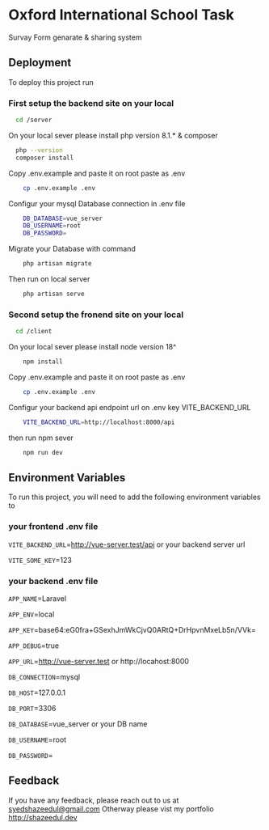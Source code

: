 
# Oxford International School Task

Survay Form genarate & sharing system
## Deployment

To deploy this project run

### First setup the backend site on your local

```bash
  cd /server
```

On your local sever please install php version 8.1.* & composer

```bash
  php --version
  composer install
```

Copy .env.example and paste it on root paste as .env

```bash
    cp .env.example .env
```

Configur your mysql Database connection in .env file

```bash
    DB_DATABASE=vue_server
    DB_USERNAME=root
    DB_PASSWORD=
```

Migrate your Database with command

```bash
    php artisan migrate
```

Then run on local server

```bash
    php artisan serve
```

### Second setup the fronend site on your local

```bash
  cd /client
```

On your local sever please install node version 18^

```bash
    npm install
```

Copy .env.example and paste it on root paste as .env

```bash
    cp .env.example .env
```

Configur your backend api endpoint url on .env key VITE_BACKEND_URL

```bash
    VITE_BACKEND_URL=http://localhost:8000/api
```

then run npm sever

```bash
    npm run dev
```



## Environment Variables

To run this project, you will need to add the following environment variables to 

### your frontend .env file

`VITE_BACKEND_URL`=http://vue-server.test/api or your backend server url

`VITE_SOME_KEY`=123


### your backend .env file

`APP_NAME`=Laravel

`APP_ENV`=local

`APP_KEY`=base64:eG0fra+GSexhJmWkCjvQ0ARtQ+DrHpvnMxeLb5n/VVk=

`APP_DEBUG`=true

`APP_URL`=http://vue-server.test  or http://locahost:8000



`DB_CONNECTION`=mysql

`DB_HOST`=127.0.0.1

`DB_PORT`=3306

`DB_DATABASE`=vue_server or your DB name

`DB_USERNAME`=root

`DB_PASSWORD`=


## Feedback

If you have any feedback, please reach out to us at syedshazeedul@gmail.com
Otherway please vist my portfolio http://shazeedul.dev

